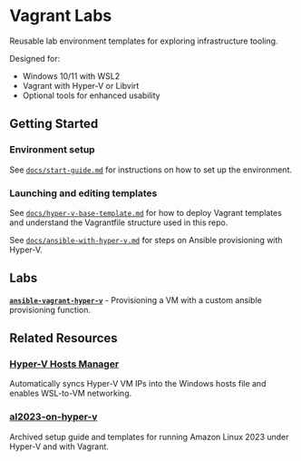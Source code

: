 # Vagrant Labs

Reusable lab environment templates for exploring infrastructure tooling.

Designed for:
- Windows 10/11 with WSL2
- Vagrant with Hyper-V or Libvirt
- Optional tools for enhanced usability

## Getting Started

### Environment setup
See [`docs/start-guide.md`](docs/start-guide.md) for instructions on how to set up the environment.

### Launching and editing templates
See [`docs/hyper-v-base-template.md`](docs/hyper-v-base-template.md) for how to deploy Vagrant templates and understand the Vagrantfile structure used in this repo.

See [`docs/ansible-with-hyper-v.md`](docs/ansible-with-hyper-v.md) for steps on Ansible provisioning with Hyper-V.

## Labs

[**`ansible-vagrant-hyper-v`**](ansible-vagrant-hyper-v) - Provisioning a VM with a custom ansible provisioning function.

## Related Resources

### [Hyper-V Hosts Manager](https://github.com/hayeseoin/hyper-v-hosts-manager)  
Automatically syncs Hyper-V VM IPs into the Windows hosts file and enables WSL-to-VM networking.

### [al2023-on-hyper-v](https://github.com/hayeseoin/al2023-on-hyper-v)  
Archived setup guide and templates for running Amazon Linux 2023 under Hyper-V and with Vagrant.
